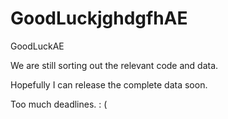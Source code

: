# GoodLuckjghdgfhAE
GoodLuckAE

We are still sorting out the relevant code and data.

Hopefully I can release the complete data soon.

Too much deadlines. : ( 

